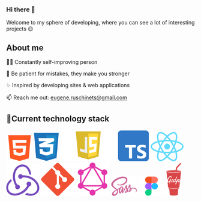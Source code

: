 ### Hi there 👋
Welcome to my sphere of developing, where you can see a lot of interesting projects 😉

## About me
✍🏻 Constantly self-improving person

🍃 Be patient for mistakes, they make you stronger

✨ Inspired by developing sites & web applications 

📫 Reach me out: eugene.ruschinets@gmail.com

## 📌Current technology stack 
![image](https://github.com/Numed/Numed/blob/main/img/html.png)
![image](https://github.com/Numed/Numed/blob/main/img/css.png)
![image](https://github.com/Numed/Numed/blob/main/img/js.png)
![image](https://github.com/Numed/Numed/blob/main/img/TS.png)
![image](https://github.com/Numed/Numed/blob/main/img/react.png)
![image](https://github.com/Numed/Numed/blob/main/img/redux.png)
![image](https://github.com/Numed/Numed/blob/main/img/git.png)
![image](https://github.com/Numed/Numed/blob/main/img/GraphQL.png)
![image](https://github.com/Numed/Numed/blob/main/img/sass.png)
![image](https://github.com/Numed/Numed/blob/main/img/figma.png)
![image](https://github.com/Numed/Numed/blob/main/img/gulp.png)
